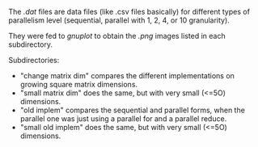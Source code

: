 The *.dat* files are data files (like .csv files basically)
for different types of parallelism level (sequential,
parallel with 1, 2, 4, or 10 granularity).

They were fed to _gnuplot_ to obtain the *.png* images
listed in each subdirectory.

Subdirectories:
* "change matrix dim" compares the different implementations
  on growing square matrix dimensions.
* "small matrix dim" does the same, but with very small (<=5O)
  dimensions.
* "old implem" compares the sequential and parallel forms,
  when the parallel one was just using a parallel for and
  a parallel reduce.
* "small old implem" does the same, but with very small (<=5O)
  dimensions.
 
